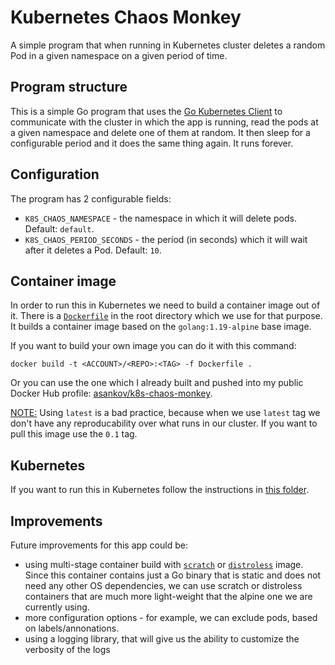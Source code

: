 # Kubernetes Chaos Monkey

A simple program that when running in Kubernetes cluster deletes a random Pod in a given namespace on a given period of time.

## Program structure

This is a simple Go program that uses the [Go Kubernetes Client](https://github.com/kubernetes/client-go) to communicate with the cluster in which the app is running,
read the pods at a given namespace and delete one of them at random.
It then sleep for a configurable period and it does the same thing again.
It runs forever.

## Configuration

The program has 2 configurable fields:

- `K8S_CHAOS_NAMESPACE` - the namespace in which it will delete pods.
  Default: `default`.
- `K8S_CHAOS_PERIOD_SECONDS` - the period (in seconds) which it will wait after it deletes a Pod.
  Default: `10`.

## Container image

In order to run this in Kubernetes we need to build a container image out of it.
There is a [`Dockerfile`](./Dockerfile) in the root directory which we use for that purpose.
It builds a container image based on the `golang:1.19-alpine` base image.

If you want to build your own image you can do it with this command:

```shell
docker build -t <ACCOUNT>/<REPO>:<TAG> -f Dockerfile .
```

Or you can use the one which I already built and pushed into my public Docker Hub profile: [asankov/k8s-chaos-monkey](https://hub.docker.com/r/asankov/k8s-chaos-monkey/tags).

[NOTE:](https://hub.docker.com/r/asankov/k8s-chaos-monkey/tags) Using `latest` is a bad practice, because when we use `latest` tag we don't have any reproducability over what runs in our cluster.
If you want to pull this image use the `0.1` tag.

## Kubernetes

If you want to run this in Kubernetes follow the instructions in [this folder](./k8s/).

## Improvements

Future improvements for this app could be:

- using multi-stage container build with [`scratch`](https://hub.docker.com/_/scratch) or [`distroless`](https://github.com/GoogleContainerTools/distroless) image.
  Since this container contains just a Go binary that is static and does not need any other OS dependencies, we can use scratch or distroless containers
  that are much more light-weight that the alpine one we are currently using.
- more configuration options - for example, we can exclude pods, based on labels/annonations.
- using a logging library, that will give us the ability to customize the verbosity of the logs
